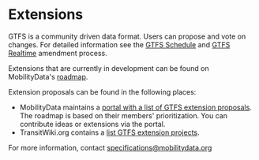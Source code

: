 # Extensions

GTFS is a community driven data format. Users can propose and vote on changes. For detailed information see the [GTFS Schedule](../schedule/process) and [GTFS Realtime](../realtime/process) amendment process.

Extensions that are currently in development can be found on MobilityData's [roadmap](https://portal.productboard.com/y3dqmkhjlmyst65bap8sx9kd/tabs/9-in-progress).

Extension proposals can be found in the following places:

- MobilityData maintains a [portal with a list of GTFS extension proposals](https://bit.ly/gtfs-extensions). The roadmap is based on their members' prioritization. You can contribute ideas or extensions via the portal.
- TransitWiki.org contains a [list GTFS extension projects](https://www.transitwiki.org/TransitWiki/index.php/General_Transit_Feed_Specification#GTFS_Extensions).

For more information, contact [specifications@mobilitydata.org](mailto:specifications@mobilitydata.org)
